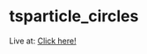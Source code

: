 # tsparticle_circles

Live at: <a href="https://neenhila.github.io/tsparticle_circles" target="_blank">Click here!</a>
